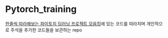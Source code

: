 # Pytorch_training

[한줄씩 따라해보는 파이토치 딥러닝 프로젝트 모음집](http://www.yes24.com/Product/Goods/102911732)에 있는 코드를 따라치며 개인적으로 주석을 추가한 코드들을 보관하는 repo
<br>

